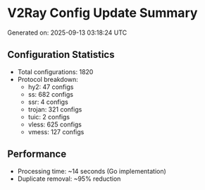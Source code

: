 # V2Ray Config Update Summary
Generated on: 2025-09-13 03:18:24 UTC

## Configuration Statistics
- Total configurations: 1820
- Protocol breakdown:
  - hy2: 47 configs
  - ss: 682 configs
  - ssr: 4 configs
  - trojan: 321 configs
  - tuic: 2 configs
  - vless: 625 configs
  - vmess: 127 configs

## Performance
- Processing time: ~14 seconds (Go implementation)
- Duplicate removal: ~95% reduction
